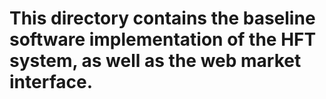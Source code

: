 # This directory contains the baseline software implementation of the HFT system, as well as the web market interface.
